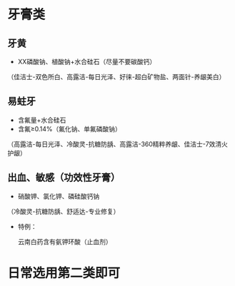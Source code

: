 # 牙膏类
## 牙黄

- XX磷酸钠、植酸钠+水合硅石（尽量不要碳酸钙）

（佳洁士-双色所白、高露洁-每日光泽、好徕-超白矿物盐、两面针-养龈美白）
## 易蛀牙

- 含氟量+水合硅石
- 含氟≥0.14%（氟化钠、单氟磷酸钠）

（高露洁-每日光泽、冷酸灵-抗糖防龋、高露洁-360精粹养龈、佳洁士-7效清火护龈）
## 出血、敏感（功效性牙膏）

- 硝酸钾、氯化钾、磷硅酸钙钠

（冷酸灵-抗糖防龋、舒适达-专业修复）

- 特例：


  云南白药含有氨钾环酸（止血剂）


# 日常选用第二类即可
